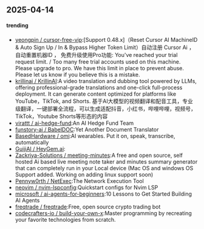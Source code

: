 ## 2025-04-14

#### trending
* [yeongpin / cursor-free-vip](https://github.com/yeongpin/cursor-free-vip):[Support 0.48.x]（Reset Cursor AI MachineID & Auto Sign Up / In & Bypass Higher Token Limit）自动注册 Cursor Ai ，自动重置机器ID ， 免费升级使用Pro功能: You've reached your trial request limit. / Too many free trial accounts used on this machine. Please upgrade to pro. We have this limit in place to prevent abuse. Please let us know if you believe this is a mistake.
* [krillinai / KrillinAI](https://github.com/krillinai/KrillinAI):A video translation and dubbing tool powered by LLMs, offering professional-grade translations and one-click full-process deployment. It can generate content optimized for platforms like YouTube，TikTok, and Shorts. 基于AI大模型的视频翻译和配音工具，专业级翻译，一键部署全流程，可以生成适配抖音，小红书，哔哩哔哩，视频号，TikTok，Youtube Shorts等形态的内容
* [virattt / ai-hedge-fund](https://github.com/virattt/ai-hedge-fund):An AI Hedge Fund Team
* [funstory-ai / BabelDOC](https://github.com/funstory-ai/BabelDOC):Yet Another Document Translator
* [BasedHardware / omi](https://github.com/BasedHardware/omi):AI wearables. Put it on, speak, transcribe, automatically
* [GuijiAI / HeyGem.ai](https://github.com/GuijiAI/HeyGem.ai):
* [Zackriya-Solutions / meeting-minutes](https://github.com/Zackriya-Solutions/meeting-minutes):A free and open source, self hosted Ai based live meeting note taker and minutes summary generator that can completely run in your Local device (Mac OS and windows OS Support added. Working on adding linux support soon)
* [Pennyw0rth / NetExec](https://github.com/Pennyw0rth/NetExec):The Network Execution Tool
* [neovim / nvim-lspconfig](https://github.com/neovim/nvim-lspconfig):Quickstart configs for Nvim LSP
* [microsoft / ai-agents-for-beginners](https://github.com/microsoft/ai-agents-for-beginners):10 Lessons to Get Started Building AI Agents
* [freqtrade / freqtrade](https://github.com/freqtrade/freqtrade):Free, open source crypto trading bot
* [codecrafters-io / build-your-own-x](https://github.com/codecrafters-io/build-your-own-x):Master programming by recreating your favorite technologies from scratch.
